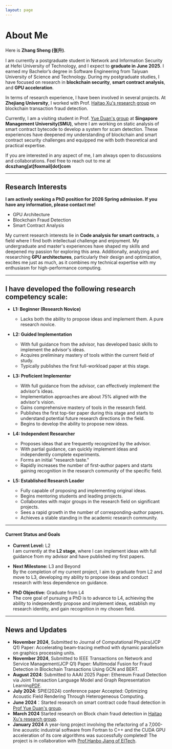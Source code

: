 ```yaml
---
layout: page
---
```


# About Me

<!-- <img src="https://caihanlin.com/caihanlin.jpg" class="floatpic"> -->

Here is **Zhang Sheng (张升)**.<br>

I am currently a postgraduate student in Network and Information Security at Hefei University of Technology, and I expect to **graduate in June 2025**. I earned my Bachelor’s degree in Software Engineering from Taiyuan University of Science and Technology. During my postgraduate studies, I have focused on research in **blockchain security**, **smart contract analysis**, and **GPU acceleration**.

In terms of research experience, I have been involved in several projects. At **Zhejiang University**, I worked with Prof. [Haitao Xu's research group](https://person.zju.edu.cn/en/haitaoxu) on blockchain transaction fraud detection. 

Currently, I am a visiting student in Prof. [Yue Duan's group](https://yueduan.github.io/) at **Singapore Management University(SMU)**, where I am working on static analysis of smart contract bytecode to develop a system for scam detection. These experiences have deepened my understanding of blockchain and smart contract security challenges and equipped me with both theoretical and practical expertise.

If you are interested in any aspect of me, I am always open to discussions and collaborations. Feel free to reach out to me at  **dcszhang[at]foxmail[dot]com**

---

## Research Interests

**I am actively seeking a PhD position for 2026 Spring admission. If you have any information, please contact me!**

- GPU Architecture
- Blockchain Fraud Detection
- Smart Contract Analysis

My current research interests lie in **Code analysis for smart contracts**, a field where I find both intellectual challenge and enjoyment. My undergraduate and master's experiences have shaped my skills and deepened my passion for exploring this area. Additionally, analyzing and researching **GPU architectures**, particularly their design and optimization, excites me just as much, as it combines my technical expertise with my enthusiasm for high-performance computing.

---

## I have developed the following research competency scale:

- **L1: Beginner (Research Novice)**  
   - Lacks both the ability to propose ideas and implement them. A pure research novice.

- **L2: Guided Implementation**  
   - With full guidance from the advisor, has developed basic skills to implement the advisor's ideas.  
   - Acquires preliminary mastery of tools within the current field of study.  
   - Typically publishes the first full-workload paper at this stage.  

- **L3: Proficient Implementer**  
   - With full guidance from the advisor, can effectively implement the advisor's ideas.  
   - Implementation approaches are about 75% aligned with the advisor's vision.  
   - Gains comprehensive mastery of tools in the research field.  
   - Publishes the first top-tier paper during this stage and starts to understand potential future research directions in the field.  
   - Begins to develop the ability to propose new ideas.

- **L4: Independent Researcher**  
   - Proposes ideas that are frequently recognized by the advisor.  
   - With partial guidance, can quickly implement ideas and independently complete experiments.  
   - Forms an initial "research taste."  
   - Rapidly increases the number of first-author papers and starts gaining recognition in the research community of the specific field.  

- **L5: Established Research Leader**  
   - Fully capable of proposing and implementing original ideas.  
   - Begins mentoring students and leading projects.  
   - Collaborates with major groups in the research field on significant projects.  
   - Sees a rapid growth in the number of corresponding-author papers.  
   - Achieves a stable standing in the academic research community.

---

#### Current Status and Goals

- **Current Level:** L2  
   I am currently at the **L2 stage**, where I can implement ideas with full guidance from my advisor and have published my first papers.  

- **Next Milestone:** L3 and Beyond  
   By the completion of my current project, I aim to graduate from L2 and move to L3, developing my ability to propose ideas and conduct research with less dependence on guidance.  

- **PhD Objective:** Graduate from L4  
   The core goal of pursuing a PhD is to advance to L4, achieving the ability to independently propose and implement ideas, establish my research identity, and gain recognition in my chosen field.  

---

## News and Updates

- **November 2024**, Submitted to Journal of Computational Physics(JCP Q1) Paper: Accelerating beam-tracing method with dynamic parallelism on graphics processing units.
- **November 2024**, Submitted to IEEE Transactions on Network and Service Management(JCP Q1) Paper: Multimodal Fusion for Fraud Detection in Blockchain Transactions Using GCN and BERT.
- **August 2024**: Submitted to AAAI 2025 Paper: Ethereum Fraud Detection via Joint Transaction Language Model and Graph Representation Learning[PDF](https://arxiv.org/abs/2409.07494).
- **July 2024**: SPIE(2024) conference paper Accepted: Optimizing Acoustic Field Rendering Through Heterogeneous Computing.
- **June 2024**：Started research on smart contract code fraud detection in [Prof Yue Duan's group](https://yueduan.github.io/index.html).
- **March 2024** Started research on Block chain fraud detection in [Haitao Xu's research group](https://person.zju.edu.cn/en/haitaoxu).
- **January 2024** A year-long project involving the refactoring of a 7,000-line acoustic industrial software from Fortran to C++ and the CUDA GPU acceleration of its core algorithms was successfully completed! The project is in collaboration with [Prof.Hanbo Jiang of EITech](https://www.eitech.edu.cn/?tid=32&p=teacher&lang=en).


